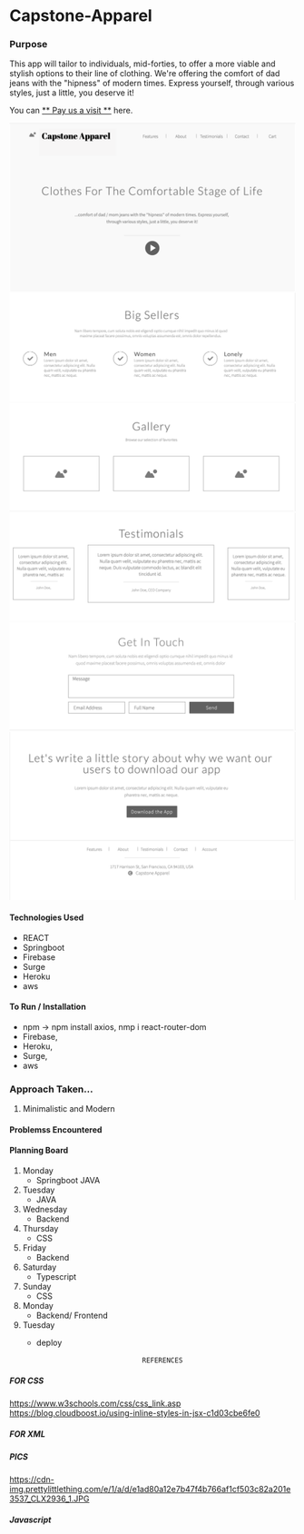 # Capstone-Apparel


### Purpose
This app will tailor to individuals, mid-forties, to offer a more viable and stylish options to their line of clothing. We're offering the comfort of dad jeans with the "hipness" of modern times. Express yourself, through various styles, just a little, you deserve it!

You can [** Pay us a visit **](https://facebook.github.io/create-react-app/docs/getting-started) here.

![wireframe](./WireframeApparel1.png)
![wireframe](./WireframeApparel2.png)
![wireframe](./WireframeApparel3.png)
![wireframe](./WireframeApparel4.png)
![wireframe](./WireframeApparel5.png)
![wireframe](./WireframeApparel6.png)
 

 #### Technologies Used
 + REACT
 + Springboot
 + Firebase
 + Surge
 + Heroku
 + aws

 

 #### To Run / Installation
 + npm -> npm install axios, nmp i react-router-dom
 + Firebase, 
 + Heroku, 
 + Surge,
 + aws

 ### Approach Taken...
 1. Minimalistic and Modern


 #### Problemss Encountered


 #### Planning Board
 
 1. Monday
    + Springboot JAVA
 2. Tuesday
    + JAVA
 3. Wednesday
    + Backend
 4. Thursday
    + CSS
 5. Friday
    + Backend
 6. Saturday
    + Typescript
 7. Sunday
    + CSS
 8. Monday
    + Backend/ Frontend
 9. Tuesday
    + deploy




                                    REFERENCES

##### FOR CSS
https://www.w3schools.com/css/css_link.asp
https://blog.cloudboost.io/using-inline-styles-in-jsx-c1d03cbe6fe0



##### FOR XML

##### PICS
https://cdn-img.prettylittlething.com/e/1/a/d/e1ad80a12e7b47f4b766af1cf503c82a201e3537_CLX2936_1.JPG




##### Javascript


